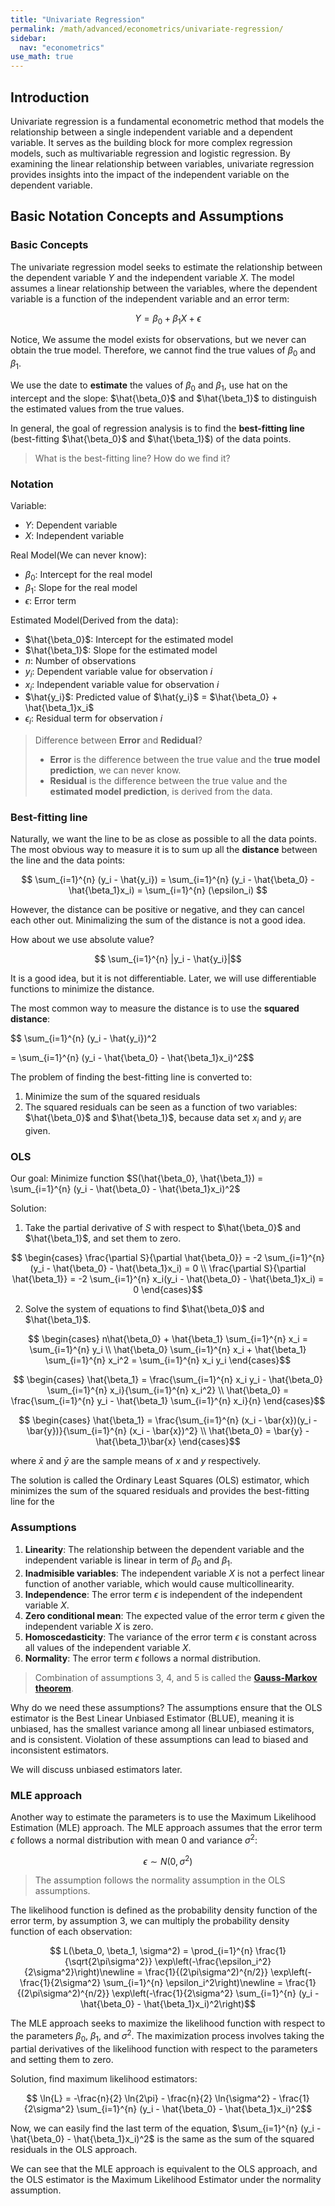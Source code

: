 ```yaml
---
title: "Univariate Regression"
permalink: /math/advanced/econometrics/univariate-regression/
sidebar:
  nav: "econometrics"
use_math: true
---
```


## Introduction

Univariate regression is a fundamental econometric method that models the relationship between a single independent variable and a dependent variable. It serves as the building block for more complex regression models, such as multivariable regression and logistic regression. By examining the linear relationship between variables, univariate regression provides insights into the impact of the independent variable on the dependent variable.

## Basic Notation Concepts and Assumptions

### Basic Concepts

The univariate regression model seeks to estimate the relationship between the dependent variable $Y$ and the independent variable $X$. The model assumes a linear relationship between the variables, where the dependent variable is a function of the independent variable and an error term:

$$Y = \beta_0 + \beta_1 X + \epsilon$$

Notice, We assume the model exists for observations, but we never can obtain the true model. Therefore, we cannot find the true values of $\beta_0$ and $\beta_1$.

We use the date to **estimate** the values of $\beta_0$ and $\beta_1$, use hat on the intercept and the slope: $\hat{\beta_0}$ and $\hat{\beta_1}$ to distinguish the estimated values from the true values.

In general, the goal of regression analysis is to find the **best-fitting line** (best-fitting $\hat{\beta_0}$ and $\hat{\beta_1}$) of the data points.

> What is the best-fitting line? How do we find it?

### Notation

Variable:

- $Y$: Dependent variable
- $X$: Independent variable

Real Model(We can never know):

- $\beta_0$: Intercept for the real model
- $\beta_1$: Slope for the real model
- $\epsilon$: Error term

Estimated Model(Derived from the data):
- $\hat{\beta_0}$: Intercept for the estimated model
- $\hat{\beta_1}$: Slope for the estimated model
- $n$: Number of observations
- $y_i$: Dependent variable value for observation $i$
- $x_i$: Independent variable value for observation $i$
- $\hat{y_i}$: Predicted value of $\hat{y_i}$ = $\hat{\beta_0} + \hat{\beta_1}x_i$
- $\epsilon_i$: Residual term for observation $i$

> Difference between **Error** and **Redidual**? 
> - **Error** is the difference between the true value and the **true model prediction**, we can never know.
> - **Residual** is the difference between the true value and the **estimated model prediction**, is derived from the data.


### Best-fitting line

Naturally, we want the line to be as close as possible to all the data points. The most obvious way to measure it is to sum up all the **distance** between the line and the data points:

$$ \sum_{i=1}^{n} (y_i - \hat{y_i}) 
= \sum_{i=1}^{n} (y_i - \hat{\beta_0} - \hat{\beta_1}x_i) 
= \sum_{i=1}^{n} (\epsilon_i) $$

However, the distance can be positive or negative, and they can cancel each other out. Minimalizing the sum of the distance is not a good idea.

How about we use absolute value?

$$ \sum_{i=1}^{n} |y_i - \hat{y_i}|$$

It is a good idea, but it is not differentiable. Later, we will use differentiable functions to minimize the distance. 

The most common way to measure the distance is to use the **squared distance**:

$$ \sum_{i=1}^{n} (y_i - \hat{y_i})^2

= \sum_{i=1}^{n} (y_i - \hat{\beta_0} - \hat{\beta_1}x_i)^2$$

The problem of finding the best-fitting line is converted to:

1. Minimize the sum of the squared residuals
2. The squared residuals can be seen as a function of two variables: $\hat{\beta_0}$ and $\hat{\beta_1}$, because data set $x_i$ and $y_i$ are given.


### OLS

Our goal: Minimize function $S(\hat{\beta_0}, \hat{\beta_1}) = \sum_{i=1}^{n} (y_i - \hat{\beta_0} - \hat{\beta_1}x_i)^2$

Solution:

1. Take the partial derivative of $S$ with respect to $\hat{\beta_0}$ and $\hat{\beta_1}$, and set them to zero.

$$ \begin{cases}
\frac{\partial S}{\partial \hat{\beta_0}} = -2 \sum_{i=1}^{n} (y_i - \hat{\beta_0} - \hat{\beta_1}x_i) = 0 \\ 
\frac{\partial S}{\partial \hat{\beta_1}} = -2 \sum_{i=1}^{n} x_i(y_i - \hat{\beta_0} - \hat{\beta_1}x_i) = 0 
\end{cases}$$

2. Solve the system of equations to find $\hat{\beta_0}$ and $\hat{\beta_1}$.

$$ \begin{cases}
n\hat{\beta_0} + \hat{\beta_1} \sum_{i=1}^{n} x_i = \sum_{i=1}^{n} y_i \\
\hat{\beta_0} \sum_{i=1}^{n} x_i + \hat{\beta_1} \sum_{i=1}^{n} x_i^2 = \sum_{i=1}^{n} x_i y_i
\end{cases}$$

$$ \begin{cases}
\hat{\beta_1} = \frac{\sum_{i=1}^{n} x_i y_i - \hat{\beta_0} \sum_{i=1}^{n} x_i}{\sum_{i=1}^{n} x_i^2} \\
\hat{\beta_0} = \frac{\sum_{i=1}^{n} y_i - \hat{\beta_1} \sum_{i=1}^{n} x_i}{n}
\end{cases}$$

$$ \begin{cases}
\hat{\beta_1} = \frac{\sum_{i=1}^{n} (x_i - \bar{x})(y_i - \bar{y})}{\sum_{i=1}^{n} (x_i - \bar{x})^2} \\
\hat{\beta_0} = \bar{y} - \hat{\beta_1}\bar{x}
\end{cases}$$

where $\bar{x}$ and $\bar{y}$ are the sample means of $x$ and $y$ respectively.

The solution is called the Ordinary Least Squares (OLS) estimator, which minimizes the sum of the squared residuals and provides the best-fitting line for the

### Assumptions

1. **Linearity**: The relationship between the dependent variable and the independent variable is linear in term of $\beta_0$ and $\beta_1$.
2. **Inadmisible variables**: The independent variable $X$ is not a perfect linear function of another variable, which would cause multicollinearity.
3. **Independence**: The error term $\epsilon$ is independent of the independent variable $X$.
4. **Zero conditional mean**: The expected value of the error term $\epsilon$ given the independent variable $X$ is zero.
5. **Homoscedasticity**: The variance of the error term $\epsilon$ is constant across all values of the independent variable $X$.
6. **Normality**: The error term $\epsilon$ follows a normal distribution.

> Combination of assumptions 3, 4, and 5 is called the **[Gauss-Markov theorem](https://en.wikipedia.org/wiki/Gauss–Markov_theorem)**.

Why do we need these assumptions? The assumptions ensure that the OLS estimator is the Best Linear Unbiased Estimator (BLUE), meaning it is unbiased, has the smallest variance among all linear unbiased estimators, and is consistent. Violation of these assumptions can lead to biased and inconsistent estimators.

We will discuss unbiased estimators later.

### MLE approach

Another way to estimate the parameters is to use the Maximum Likelihood Estimation (MLE) approach. The MLE approach assumes that the error term $\epsilon$ follows a normal distribution with mean 0 and variance $\sigma^2$:

$$ \epsilon \sim N(0, \sigma^2)$$

> The assumption follows the normality assumption in the OLS assumptions.

The likelihood function is defined as the probability density function of the error term, by assumption 3, we can multiply the probability density function of each observation:

$$ L(\beta_0, \beta_1, \sigma^2) = \prod_{i=1}^{n} \frac{1}{\sqrt{2\pi\sigma^2}} \exp\left(-\frac{\epsilon_i^2}{2\sigma^2}\right)\newline
= \frac{1}{(2\pi\sigma^2)^{n/2}} \exp\left(-\frac{1}{2\sigma^2} \sum_{i=1}^{n} \epsilon_i^2\right)\newline
= \frac{1}{(2\pi\sigma^2)^{n/2}} \exp\left(-\frac{1}{2\sigma^2} \sum_{i=1}^{n} (y_i - \hat{\beta_0} - \hat{\beta_1}x_i)^2\right)$$

The MLE approach seeks to maximize the likelihood function with respect to the parameters $\beta_0$, $\beta_1$, and $\sigma^2$. The maximization process involves taking the partial derivatives of the likelihood function with respect to the parameters and setting them to zero.

Solution, find maximum likelihood estimators:

$$ \ln{L} = -\frac{n}{2} \ln{2\pi} - \frac{n}{2} \ln{\sigma^2} - \frac{1}{2\sigma^2} \sum_{i=1}^{n} (y_i - \hat{\beta_0} - \hat{\beta_1}x_i)^2$$

Now, we can easily find the last term of the equation, $\sum_{i=1}^{n} (y_i - \hat{\beta_0} - \hat{\beta_1}x_i)^2$ is the same as the sum of the squared residuals in the OLS approach.

We can see that the MLE approach is equivalent to the OLS approach, and the OLS estimator is the Maximum Likelihood Estimator under the normality assumption.

